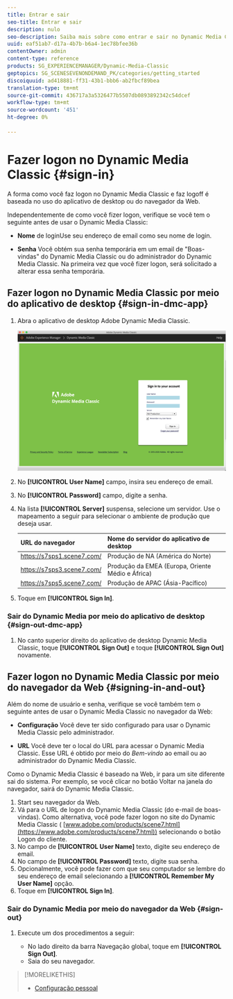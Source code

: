 ```yaml
---
title: Entrar e sair
seo-title: Entrar e sair
description: nulo
seo-description: Saiba mais sobre como entrar e sair no Dynamic Media Classic
uuid: eaf51ab7-d17a-4b7b-b6a4-1ec78bfee36b
contentOwner: admin
content-type: reference
products: SG_EXPERIENCEMANAGER/Dynamic-Media-Classic
geptopics: SG_SCENESEVENONDEMAND_PK/categories/getting_started
discoiquuid: ad418881-ff31-43b1-bbb6-ab2fbcf89bea
translation-type: tm+mt
source-git-commit: 436717a3a5326477b5507db0893892342c54dcef
workflow-type: tm+mt
source-wordcount: '451'
ht-degree: 0%

---
```



<!-- UPDATE THIS TOPIC AFTER DECEMBER 31, 2020!!!!! -->

# Fazer logon no Dynamic Media Classic {#sign-in}

A forma como você faz logon no Dynamic Media Classic e faz logoff é baseada no uso do aplicativo de desktop ou do navegador da Web.

Independentemente de como você fizer logon, verifique se você tem o seguinte antes de usar o Dynamic Media Classic:

* **Nome** de loginUse seu endereço de email como seu nome de login.

* **Senha** Você obtém sua senha temporária em um email de &quot;Boas-vindas&quot; do Dynamic Media Classic ou do administrador do Dynamic Media Classic. Na primeira vez que você fizer logon, será solicitado a alterar essa senha temporária.

## Fazer logon no Dynamic Media Classic por meio do aplicativo de desktop {#sign-in-dmc-app}

1. Abra o aplicativo de desktop Adobe Dynamic Media Classic.

   ![Login no Dynamic Media Classic](/help/assets/dmclassic-login1.png)

1. No **[!UICONTROL User Name]** campo, insira seu endereço de email.
1. No **[!UICONTROL Password]** campo, digite a senha.
1. Na lista **[!UICONTROL Server]** suspensa, selecione um servidor.
Use o mapeamento a seguir para selecionar o ambiente de produção que deseja usar.

   | URL do navegador | Nome do servidor do aplicativo de desktop |
   |---|---|
   | https://s7sps1.scene7.com/ | Produção de NA (América do Norte) |
   | https://s7sps3.scene7.com/ | Produção da EMEA (Europa, Oriente Médio e África) |
   | https://s7sps5.scene7.com/ | Produção de APAC (Ásia-Pacífico) |

1. Toque em **[!UICONTROL Sign In]**.

### Sair do Dynamic Media por meio do aplicativo de desktop {#sign-out-dmc-app}

1. No canto superior direito do aplicativo de desktop Dynamic Media Classic, toque **[!UICONTROL Sign Out]** e toque **[!UICONTROL Sign Out]** novamente.

## Fazer logon no Dynamic Media Classic por meio do navegador da Web {#signing-in-and-out}

Além do nome de usuário e senha, verifique se você também tem o seguinte antes de usar o Dynamic Media Classic no navegador da Web:

* **Configuração** Você deve ter sido configurado para usar o Dynamic Media Classic pelo administrador.

* **URL** Você deve ter o local do URL para acessar o Dynamic Media Classic. Esse URL é obtido por meio do 
*Bem-vindo* ao email ou ao administrador do Dynamic Media Classic.

Como o Dynamic Media Classic é baseado na Web, ir para um site diferente sai do sistema. Por exemplo, se você clicar no botão Voltar na janela do navegador, sairá do Dynamic Media Classic.

1. Start seu navegador da Web.
1. Vá para o URL de logon do Dynamic Media Classic (do e-mail de boas-vindas). Como alternativa, você pode fazer logon no site do Dynamic Media Classic ( [www.adobe.com/products/scene7.html](https://www.adobe.com/products/scene7.html)) selecionando o botão Logon do cliente.
1. No campo de **[!UICONTROL User Name]** texto, digite seu endereço de email.
1. No campo de **[!UICONTROL Password]** texto, digite sua senha.
1. Opcionalmente, você pode fazer com que seu computador se lembre do seu endereço de email selecionando a **[!UICONTROL Remember My User Name]** opção.
1. Toque em **[!UICONTROL Sign In]**.

### Sair do Dynamic Media por meio do navegador da Web {#sign-out}

1. Execute um dos procedimentos a seguir:

   * No lado direito da barra Navegação global, toque em **[!UICONTROL Sign Out]**.
   * Saia do seu navegador.

>[!MORELIKETHIS]
>
>* [Configuração pessoal](personal-setup.md#personal_setup)

